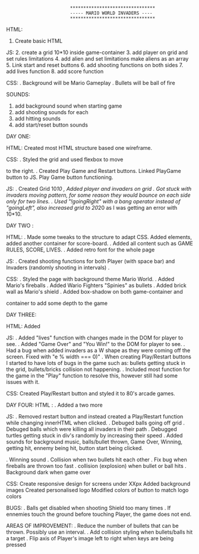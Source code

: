                             ********************************
                            ----- MARIO WORLD INVADERS ----       
                            ********************************

HTML:

1. Create basic HTML 

JS:
2. create a grid 10*10 inside game-container
3. add player on grid and set rules 
    limitations
4. add alien and set limitations
    make aliens as an array
5. Link start and reset buttons
6. add shooting functions on both sides
7. add lives function
8. add score function

CSS: 
. Background will be Mario Gameplay
. Bullets will be ball of fire


SOUNDS:
1. add background sound when starting game
2. add shooting sounds for each
4. add hitting sounds
3. add start/reset button sounds



DAY ONE:

HTML:
Created most HTML structure based one wireframe.

CSS:
. Styled the grid and used flexbox to move <aside> to the right.
. Created Play Game and Restart buttons. Linked PlayGame button to JS. Play Game button functioning.

JS:
. Created Grid 10*10
, Added player and invaders on grid
. Got stuck with invaders moving pattern, for some reason they would bounce on each side only for two lines.
. Used "!goingRight" with a bang operator instead of "goingLeft", also increased grid to 20*20 as I was getting an error with 10*10.



DAY TWO :

HTML:
. Made some tweaks to the structure to adapt CSS. Added <span> elements, added another container for score-board.
. Added all content such as GAME RULES, SCORE, LIVES.
. Added retro font for the whole page

JS:
. Created shooting functions for both Player (with space bar) and Invaders (randomly shooting in intervals)
. 


CSS:
. Styled the page with background theme Mario World.
. Added Mario's fireballs
. Added Wario Fighters "Spinies" as bullets
. Added brick wall as Mario's shield
. Added box-shadow on both game-container and <aside> container to add some depth to the game


DAY THREE:

HTML:
Added <audio> tags and tested for background sound when Play button clicked.

JS:
. Added "lives" function with changes made in the DOM for player to see.
. Added "Game Over"  and "You Win!" to the DOM for player to see.
. Had a bug when added invaders as a W shape as they were coming off the screen. Fixed with "e % width === 0)"
. When creating Play/Restart buttons I started to have lots of bugs in the game such as: bullets getting stuck in the grid, bullets/bricks collision not happening.
. Included most function for the game in the "Play" function to resolve this, however still had some issues with it.

CSS:
Created Play/Restart button and styled it to 80's arcade games.



DAY FOUR:
HTML : 
. Added a two more <audio> tags as sounds so that sounds could play each other
. Added incon to the page


JS:
. Removed restart button and instead created a Play/Restart function while changing innerHTML when clicked.
. Debuged balls going off grid
. Debuged balls which were killing all invaders in their path
. Debugged turtles getting stuck in div's randomly by increasing their speed
. Added sounds for background music, balls/bullet thrown, Game Over, Winning, getting hit, ennemy being hit, button start being clicked.

. Winning sound
. Collision when two bullets hit each other
. Fix bug when fireballs are thrown too fast
. collision (explosion) when bullet or ball hits
. Background dark when game over


CSS:
Create responsive design for screens under XXpx
Added background images
Created personalised logo 
Modified colors of button to match logo colors


BUGS:
. Balls get disabled when shooting Shield too many times
. If ennemies touch the ground before touching Player, the game does not end.


AREAS OF IMPROVEMENT:
. Reduce the number of bullets that can be thrown. Possibly use an interval.
. Add collision styling when bullets/balls hit a target
. Flip axis of Player's image left to right when keys are being pressed 

